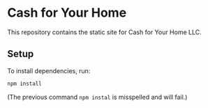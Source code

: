# Cash for Your Home

This repository contains the static site for Cash for Your Home LLC.

## Setup

To install dependencies, run:

```bash
npm install
```

(The previous command `npm instal` is misspelled and will fail.)
